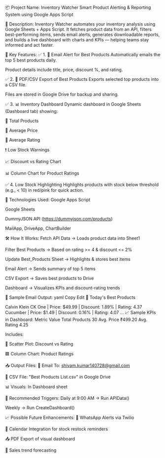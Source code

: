 📦 Project Name:
Inventory Watcher
Smart Product Alerting & Reporting System using Google Apps Script

📄 Description:
Inventory Watcher automates your inventory analysis using Google Sheets + Apps Script. It fetches product data from an API, filters best-performing items, sends email alerts, generates downloadable reports, and builds a live dashboard with charts and KPIs — helping teams stay informed and act faster.

🚀 Key Features:
✅ 1. 📩 Email Alert for Best Products
Automatically emails the top 5 best products daily.

Product details include title, price, discount %, and rating.

✅ 2. 📄 PDF/CSV Export of Best Products
Exports selected top products into a CSV file.

Files are stored in Google Drive for backup and sharing.

✅ 3. 📊 Inventory Dashboard
Dynamic dashboard in Google Sheets (Dashboard tab) showing:

🔢 Total Products

💸 Average Price

🌟 Average Rating

❗ Low Stock Warnings

📈 Discount vs Rating Chart

📊 Column Chart for Product Ratings

✅ 4. Low Stock Highlighting
Highlights products with stock below threshold (e.g., < 10) in red/pink for quick action.

🔧 Technologies Used:
Google Apps Script

Google Sheets

DummyJSON API (https://dummyjson.com/products)

MailApp, DriveApp, ChartBuilder

🛠 How It Works:
Fetch API Data → Loads product data into Sheet1

Filter Best Products → Based on rating >= 4 & discount <= 2%

Update Best_Products Sheet → Highlights & stores best items

Email Alert → Sends summary of top 5 items

CSV Export → Saves best products to Drive

Dashboard → Visualizes KPIs and discount-rating trends

📧 Sample Email Output:
yaml
Copy
Edit
🛒 Today's Best Products

Calvin Klein CK One | Price: $49.99 | Discount: 1.89% | Rating: 4.37
Cucumber             | Price: $1.49  | Discount: 0.16% | Rating: 4.07
...
📈 Sample KPIs in Dashboard:
Metric	Value
Total Products	30
Avg. Price	₹499.20
Avg. Rating	4.25

Includes:

🔵 Scatter Plot: Discount vs Rating

🟩 Column Chart: Product Ratings

📥 Output Files:
📧 Email To: shivam.kumar140728@gmail.com

📄 CSV File: "Best Products List.csv" in Google Drive

📊 Visuals: In Dashboard sheet

🔄 Recommended Triggers:
Daily at 9:00 AM → Run APIData()

Weekly → Run CreateDashboard()

📈 Possible Future Enhancements:
🔔 WhatsApp Alerts via Twilio

📅 Calendar Integration for stock restock reminders

📤 PDF Export of visual dashboard

🧮 Sales trend forecasting
